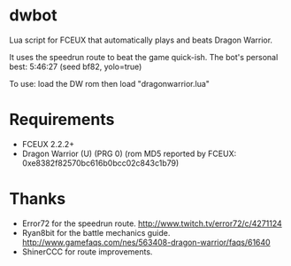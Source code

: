 dwbot
=====

Lua script for FCEUX that automatically plays and beats Dragon Warrior.

It uses the speedrun route to beat the game quick-ish.  The bot's personal best: 5:46:27 (seed bf82, yolo=true)

To use: load the DW rom then load "dragonwarrior.lua"

Requirements
============
* FCEUX 2.2.2+
* Dragon Warrior (U) (PRG 0)
  (rom MD5 reported by FCEUX:  0xe8382f82570bc616b0bcc02c843c1b79)

Thanks
======
* Error72 for the speedrun route.           http://www.twitch.tv/error72/c/4271124
* Ryan8bit for the battle mechanics guide.  http://www.gamefaqs.com/nes/563408-dragon-warrior/faqs/61640
* ShinerCCC for route improvements.
